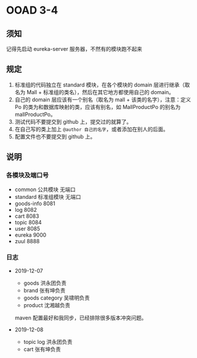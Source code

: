 # OOAD 3-4

## 须知

记得先启动 eureka-server 服务器，不然有的模块跑不起来

## 规定

1. 标准组的代码独立在 standard 模块，在各个模块的 domain 层进行继承（取名为 Mall + 标准组的类名），然后在其它地方都使用自己的 domain。
2. 自己的 domain 层应该有一个别名（取名为 mall + 该类的名字），注意：定义 Po 的类为和数据库映射的类，应该有别名，如 MallProductPo 的别名为 mallProductPo。
3. 测试代码不要提交到 github 上，提交过的就算了。
4. 在自己写的类上加上 `@author 自己的名字`，或者添加在别人的后面。
5. 配置文件也不要提交到 github 上。

## 说明

### 各模块及端口号

- common 公共模块 无端口
- standard 标准组模块 无端口
- goods-info 8081
- log 8082
- cart 8083
- topic 8084
- user 8085
- eureka 9000
- zuul 8888

### 日志

- 2019-12-07
    
    - goods 洪永团负责
    - brand 张有坤负责
    - goods category 吴啸明负责
    - product 沈湘越负责
    
    maven 配置最好和我同步，已经排除很多版本冲突问题。
- 2019-12-08
    
    - topic log 洪永团负责
    - cart 张有坤负责